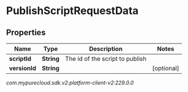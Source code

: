 # PublishScriptRequestData


## Properties

| Name | Type | Description | Notes |
| ------------ | ------------- | ------------- | ------------- |
| **scriptId** | **String** | The id of the script to publish |  |
| **versionId** | **String** |  |  [optional] |




_com.mypurecloud.sdk.v2:platform-client-v2:229.0.0_
